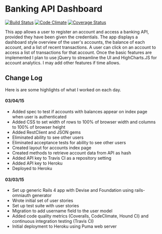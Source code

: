 Banking API Dashboard
================
[![Build Status](https://travis-ci.org/danielbonnell/banking-api.svg?branch=master)](https://travis-ci.org/danielbonnell/banking-api)
[![Code Climate](https://codeclimate.com/github/danielbonnell/banking-api.png)](https://codeclimate.com/github/danielbonnell/banking-api)
[![Coverage Status](https://coveralls.io/repos/danielbonnell/banking-api/badge.png)](https://coveralls.io/r/danielbonnell/banking-api)

This app allows a user to register an account and access a banking API, provided they have been given the credentials. The app displays a dashboard style overview of the user's accounts, the balance of each account, and a list of recent transactions. A user can click on an account to access a list of transactions for that account. Once the basic features are implemented I plan to use jQuery to streamline the UI and HighCharts.JS for account analytics. I may add other features if time allows.

## Change Log
Here is are some highlights of what I worked on each day.

#### 03/04/15
* Added spec to test if accounts with balances appear on index page when user is authenticated
* Added CSS to set width of rows to 100% of browser width and columns to 100% of browser height
* Added RestClient and JSON gems
* Eliminated ability to see other users
* Eliminated acceptance tests for ability to see other users
* Created layout for accounts index page
* Created methods to retrieve account data from API as hash
* Added API key to Travis CI as a repository setting
* Added API key to Heroku
* Deployed to Heroku

#### 03/03/15
* Set up generic Rails 4 app with Devise and Foundation using rails-omniauth generator
* Wrote initial set of user stories
* Set up test suite with user stories
* Migration to add username field to the user model
* Added code quality metrics (Coveralls, CodeClimate, Hound CI) and continuous integration testing (Travis CI)
* Initial deployment to Heroku using Puma web server
